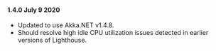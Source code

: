 #### 1.4.0 July 9 2020 ####
* Updated to use Akka.NET v1.4.8.
* Should resolve high idle CPU utilization issues detected in earlier versions of Lighthouse.